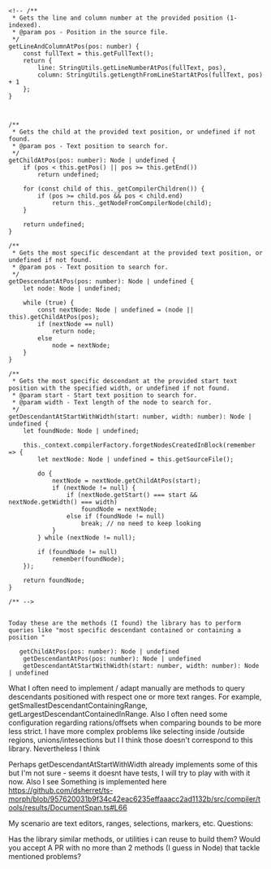     <!-- /**
     * Gets the line and column number at the provided position (1-indexed).
     * @param pos - Position in the source file.
     */
    getLineAndColumnAtPos(pos: number) {
        const fullText = this.getFullText();
        return {
            line: StringUtils.getLineNumberAtPos(fullText, pos),
            column: StringUtils.getLengthFromLineStartAtPos(fullText, pos) + 1
        };
    }



    /**
     * Gets the child at the provided text position, or undefined if not found.
     * @param pos - Text position to search for.
     */
    getChildAtPos(pos: number): Node | undefined {
        if (pos < this.getPos() || pos >= this.getEnd())
            return undefined;

        for (const child of this._getCompilerChildren()) {
            if (pos >= child.pos && pos < child.end)
                return this._getNodeFromCompilerNode(child);
        }

        return undefined;
    }

    /**
     * Gets the most specific descendant at the provided text position, or undefined if not found.
     * @param pos - Text position to search for.
     */
    getDescendantAtPos(pos: number): Node | undefined {
        let node: Node | undefined;

        while (true) {
            const nextNode: Node | undefined = (node || this).getChildAtPos(pos);
            if (nextNode == null)
                return node;
            else
                node = nextNode;
        }
    }

    /**
     * Gets the most specific descendant at the provided start text position with the specified width, or undefined if not found.
     * @param start - Start text position to search for.
     * @param width - Text length of the node to search for.
     */
    getDescendantAtStartWithWidth(start: number, width: number): Node | undefined {
        let foundNode: Node | undefined;

        this._context.compilerFactory.forgetNodesCreatedInBlock(remember => {
            let nextNode: Node | undefined = this.getSourceFile();

            do {
                nextNode = nextNode.getChildAtPos(start);
                if (nextNode != null) {
                    if (nextNode.getStart() === start && nextNode.getWidth() === width)
                        foundNode = nextNode;
                    else if (foundNode != null)
                        break; // no need to keep looking
                }
            } while (nextNode != null);

            if (foundNode != null)
                remember(foundNode);
        });

        return foundNode;
    }

    /** -->


    Today these are the methods (I found) the library has to perform queries like "most specific descendant contained or containing a position "
```
   getChildAtPos(pos: number): Node | undefined
    getDescendantAtPos(pos: number): Node | undefined
    getDescendantAtStartWithWidth(start: number, width: number): Node | undefined 
```
What I often need to implement / adapt manually are methods to query descendants positioned with respect one or more text ranges. For example, getSmallestDescendantContainingRange, getLargestDescendantContainedInRange. Also I often need some configuration regarding rations/offsets when comparing bounds to be more  less strict. I have more complex problems like selecting inside /outside regions, unions/intesections but I I think those doesn't correspond to this library. Nevertheless I think

Perhaps getDescendantAtStartWithWidth already implements some of this but I'm not sure - seems it doesnt have tests, I will try to play with with it now. Also I see Something is implemented here https://github.com/dsherret/ts-morph/blob/957620031b9f34c42eac6235effaaacc2ad1132b/src/compiler/tools/results/DocumentSpan.ts#L66 

My scenario are text editors, ranges, selections, markers, etc.
Questions:

Has the library  similar methods, or utilities i can reuse to build them?
Would you accept A PR with no more than 2 methods (I guess in Node) that tackle mentioned problems?